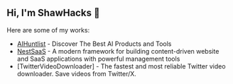 ## Hi, I'm ShawHacks 👋

Here are some of my works:

- [AIHuntlist](https://aihuntlist.com) - Discover The Best AI Products and Tools
- [NestSaaS](https://nestsaas.com) - A modern framework for building content-driven website and SaaS applications with powerful management tools
- [TwitterVideoDownloader] - The fastest and most reliable Twitter video downloader. Save videos from Twitter/X.
  
<!--
**ShawnHacks/ShawnHacks** is a ✨ _special_ ✨ repository because its `README.md` (this file) appears on your GitHub profile.

Here are some ideas to get you started:

- 🔭 I’m currently working on ...
- 🌱 I’m currently learning ...
- 👯 I’m looking to collaborate on ...
- 🤔 I’m looking for help with ...
- 💬 Ask me about ...
- 📫 How to reach me: ...
- 😄 Pronouns: ...
- ⚡ Fun fact: ...
-->
